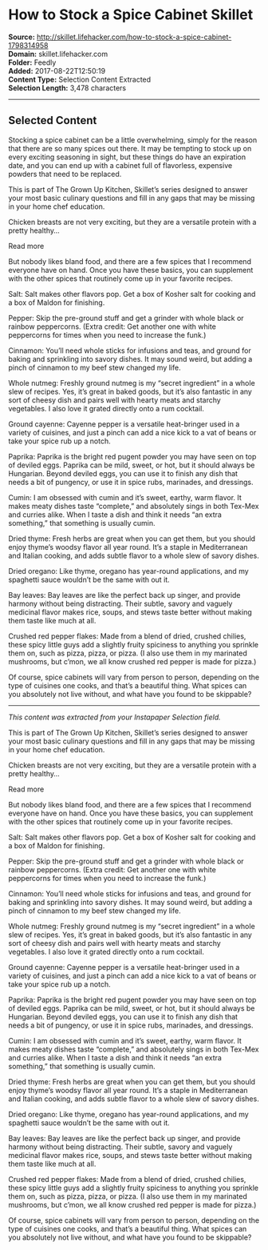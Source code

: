 # How to Stock a Spice Cabinet Skillet

**Source:** http://skillet.lifehacker.com/how-to-stock-a-spice-cabinet-1798314958  
**Domain:** skillet.lifehacker.com  
**Folder:** Feedly  
**Added:** 2017-08-22T12:50:19  
**Content Type:** Selection Content Extracted  
**Selection Length:** 3,478 characters  


---

## Selected Content

Stocking a spice cabinet can be a little overwhelming, simply for the reason that there are so many spices out there. It may be tempting to stock up on every exciting seasoning in sight, but these things do have an expiration date, and you can end up with a cabinet full of flavorless, expensive powders that need to be replaced.

This is part of The Grown Up Kitchen, Skillet’s series designed to answer your most basic culinary questions and fill in any gaps that may be missing in your home chef education.

Chicken breasts are not very exciting, but they are a versatile protein with a pretty healthy…

Read more

But nobody likes bland food, and there are a few spices that I recommend everyone have on hand. Once you have these basics, you can supplement with the other spices that routinely come up in your favorite recipes.

Salt: Salt makes other flavors pop. Get a box of Kosher salt for cooking and a box of Maldon for finishing.

Pepper: Skip the pre-ground stuff and get a grinder with whole black or rainbow peppercorns. (Extra credit: Get another one with white peppercorns for times when you need to increase the funk.)

Cinnamon: You’ll need whole sticks for infusions and teas, and ground for baking and sprinkling into savory dishes. It may sound weird, but adding a pinch of cinnamon to my beef stew changed my life.

Whole nutmeg: Freshly ground nutmeg is my “secret ingredient” in a whole slew of recipes. Yes, it’s great in baked goods, but it’s also fantastic in any sort of cheesy dish and pairs well with hearty meats and starchy vegetables. I also love it grated directly onto a rum cocktail.

Ground cayenne: Cayenne pepper is a versatile heat-bringer used in a variety of cuisines, and just a pinch can add a nice kick to a vat of beans or take your spice rub up a notch.

Paprika: Paprika is the bright red pugent powder you may have seen on top of deviled eggs. Paprika can be mild, sweet, or hot, but it should always be Hungarian. Beyond deviled eggs, you can use it to finish any dish that needs a bit of pungency, or use it in spice rubs, marinades, and dressings.

Cumin: I am obsessed with cumin and it’s sweet, earthy, warm flavor. It makes meaty dishes taste “complete,” and absolutely sings in both Tex-Mex and curries alike. When I taste a dish and think it needs “an extra something,” that something is usually cumin.

Dried thyme: Fresh herbs are great when you can get them, but you should enjoy thyme’s woodsy flavor all year round. It’s a staple in Mediterranean and Italian cooking, and adds subtle flavor to a whole slew of savory dishes.

Dried oregano: Like thyme, oregano has year-round applications, and my spaghetti sauce wouldn’t be the same with out it.

Bay leaves: Bay leaves are like the perfect back up singer, and provide harmony without being distracting. Their subtle, savory and vaguely medicinal flavor makes rice, soups, and stews taste better without making them taste like much at all.

Crushed red pepper flakes: Made from a blend of dried, crushed chilies, these spicy little guys add a slightly fruity spiciness to anything you sprinkle them on, such as pizza, pizza, or pizza. (I also use them in my marinated mushrooms, but c’mon, we all know crushed red pepper is made for pizza.)

Of course, spice cabinets will vary from person to person, depending on the type of cuisines one cooks, and that’s a beautiful thing. What spices can you absolutely not live without, and what have you found to be skippable?

---

*This content was extracted from your Instapaper Selection field.*

This is part of The Grown Up Kitchen, Skillet’s series designed to answer your most basic culinary questions and fill in any gaps that may be missing in your home chef education.

Chicken breasts are not very exciting, but they are a versatile protein with a pretty healthy…

Read more

But nobody likes bland food, and there are a few spices that I recommend everyone have on hand. Once you have these basics, you can supplement with the other spices that routinely come up in your favorite recipes.

Salt: Salt makes other flavors pop. Get a box of Kosher salt for cooking and a box of Maldon for finishing.

Pepper: Skip the pre-ground stuff and get a grinder with whole black or rainbow peppercorns. (Extra credit: Get another one with white peppercorns for times when you need to increase the funk.)

Cinnamon: You’ll need whole sticks for infusions and teas, and ground for baking and sprinkling into savory dishes. It may sound weird, but adding a pinch of cinnamon to my beef stew changed my life.

Whole nutmeg: Freshly ground nutmeg is my “secret ingredient” in a whole slew of recipes. Yes, it’s great in baked goods, but it’s also fantastic in any sort of cheesy dish and pairs well with hearty meats and starchy vegetables. I also love it grated directly onto a rum cocktail.

Ground cayenne: Cayenne pepper is a versatile heat-bringer used in a variety of cuisines, and just a pinch can add a nice kick to a vat of beans or take your spice rub up a notch.

Paprika: Paprika is the bright red pugent powder you may have seen on top of deviled eggs. Paprika can be mild, sweet, or hot, but it should always be Hungarian. Beyond deviled eggs, you can use it to finish any dish that needs a bit of pungency, or use it in spice rubs, marinades, and dressings.

Cumin: I am obsessed with cumin and it’s sweet, earthy, warm flavor. It makes meaty dishes taste “complete,” and absolutely sings in both Tex-Mex and curries alike. When I taste a dish and think it needs “an extra something,” that something is usually cumin.

Dried thyme: Fresh herbs are great when you can get them, but you should enjoy thyme’s woodsy flavor all year round. It’s a staple in Mediterranean and Italian cooking, and adds subtle flavor to a whole slew of savory dishes.

Dried oregano: Like thyme, oregano has year-round applications, and my spaghetti sauce wouldn’t be the same with out it.

Bay leaves: Bay leaves are like the perfect back up singer, and provide harmony without being distracting. Their subtle, savory and vaguely medicinal flavor makes rice, soups, and stews taste better without making them taste like much at all.

Crushed red pepper flakes: Made from a blend of dried, crushed chilies, these spicy little guys add a slightly fruity spiciness to anything you sprinkle them on, such as pizza, pizza, or pizza. (I also use them in my marinated mushrooms, but c’mon, we all know crushed red pepper is made for pizza.)

Of course, spice cabinets will vary from person to person, depending on the type of cuisines one cooks, and that’s a beautiful thing. What spices can you absolutely not live without, and what have you found to be skippable?
